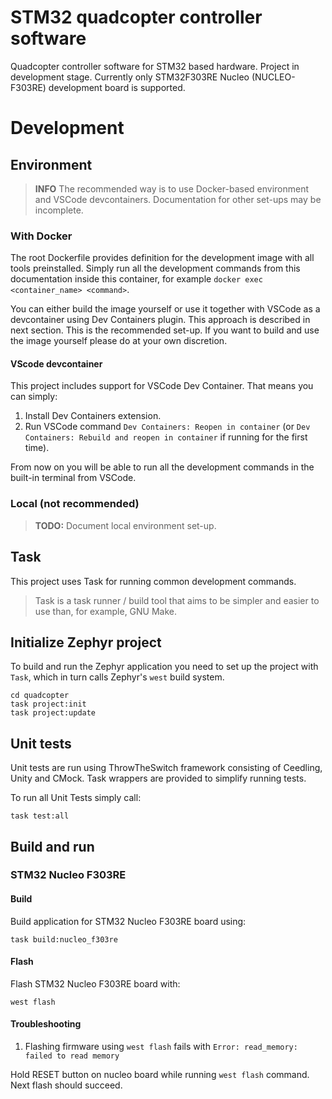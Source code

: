 # STM32 quadcopter controller software

Quadcopter controller software for STM32 based hardware.
Project in development stage.
Currently only STM32F303RE Nucleo (NUCLEO-F303RE) development board is supported.

# Development

## Environment

> **INFO** The recommended way is to use Docker-based environment and VSCode
devcontainers. Documentation for other set-ups may be incomplete. 

### With Docker

The root Dockerfile provides definition for the development image with all tools
preinstalled.
Simply run all the development commands from this documentation inside this 
container, for example `docker exec <container_name> <command>`.

You can either build the image yourself or use it together with VSCode as a
devcontainer using Dev Containers plugin. This approach is described in next
section. This is the recommended set-up.
If you want to build and use the image yourself please do at your own discretion.

#### VScode devcontainer

This project includes support for VSCode Dev Container. That means you can
simply:
1. Install Dev Containers extension.
2. Run VSCode command `Dev Containers: Reopen in container` (or
`Dev Containers: Rebuild and reopen in container` if running for the first time).

From now on you will be able to run all the development commands in the built-in
terminal from VSCode.

### Local (not recommended)

> **TODO:** Document local environment set-up.

## Task

This project uses Task for running common development commands.

> Task is a task runner / build tool that aims to be simpler and easier to 
use than, for example, GNU Make.

## Initialize Zephyr project 

To build and run the Zephyr application you need to set up the project with `Task`, which in turn calls Zephyr's `west` build system.
 
```
cd quadcopter
task project:init
task project:update
```

## Unit tests

Unit tests are run using ThrowTheSwitch framework consisting of Ceedling, Unity and CMock. Task wrappers are provided
to simplify running tests.

To run all Unit Tests simply call:
```
task test:all
```

## Build and run

### STM32 Nucleo F303RE

#### Build

Build application for STM32 Nucleo F303RE board using: 
```
task build:nucleo_f303re
```

#### Flash

Flash STM32 Nucleo F303RE board with:
```
west flash
```

#### Troubleshooting

1. Flashing firmware using `west flash` fails with `Error: read_memory: failed to read memory`

Hold RESET button on nucleo board while running `west flash` command. Next flash should succeed.

